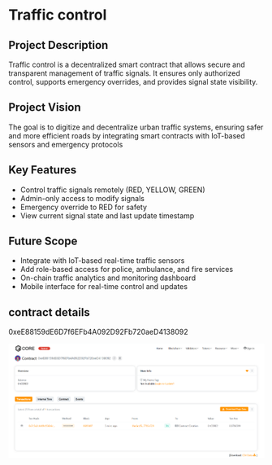 # Traffic control

## Project Description

Traffic control is a decentralized smart contract that allows secure and transparent management of traffic signals. It ensures only authorized control, supports emergency overrides, and provides signal state visibility.

## Project Vision

The goal is to digitize and decentralize urban traffic systems, ensuring safer and more efficient roads by integrating smart contracts with IoT-based sensors and emergency protocols

## Key Features

- Control traffic signals remotely (RED, YELLOW, GREEN)
- Admin-only access to modify signals
- Emergency override to RED for safety
- View current signal state and last update timestamp

## Future Scope

- Integrate with IoT-based real-time traffic sensors
- Add role-based access for police, ambulance, and fire services
- On-chain traffic analytics and monitoring dashboard
- Mobile interface for real-time control and updates

## contract details
0xeE88159dE6D7f6EFb4A092D92Fb720aeD4138092

![alt text](image.png)


